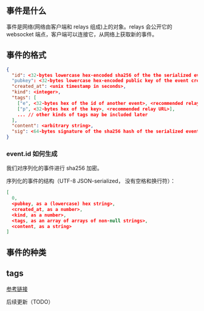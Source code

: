 ## 事件是什么

事件是网络(网络由客户端和 relays 组成)上的对象。relays 会公开它的 websocket 端点，客户端可以连接它，从网络上获取新的事件。

## 事件的格式

```json
{
  "id": <32-bytes lowercase hex-encoded sha256 of the the serialized event data>
  "pubkey": <32-bytes lowercase hex-encoded public key of the event creator>,
  "created_at": <unix timestamp in seconds>,
  "kind": <integer>,
  "tags": [
    ["e", <32-bytes hex of the id of another event>, <recommended relay URL>],
    ["p", <32-bytes hex of the key>, <recommended relay URL>],
    ... // other kinds of tags may be included later
  ],
  "content": <arbitrary string>,
  "sig": <64-bytes signature of the sha256 hash of the serialized event data, which is the same as the "id" field>
}
```

### event.id 如何生成

我们对序列化的事件进行 sha256 加密。

序列化的事件的结构（UTF-8 JSON-serialized， 没有空格和换行符）：

```json
[
  0,
  <pubkey, as a (lowercase) hex string>,
  <created_at, as a number>,
  <kind, as a number>,
  <tags, as an array of arrays of non-null strings>,
  <content, as a string>
]
```

## 事件的种类

## tags

[参考链接](https://github.com/nostr-protocol/nips)

后续更新（TODO）
